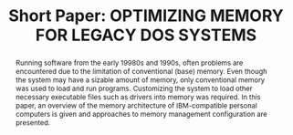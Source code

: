 ---
abstract: Running software from the early 19980s and 1990s, often problems are encountered
  due to the limitation of conventional (base) memory. Even though the system may
  have a sizable amount of memory, only conventional memory was used to load and run
  programs. Customizing the system to load other necessary executable files such as
  drivers into memory was required. In this paper, an overview of the memory architecture
  of IBM-compatible personal computers is given and approaches to memory management
  configuration are presented.
creators:
- de Vries, Denise
date: null
document_url: https://az659834.vo.msecnd.net/eventsairwesteuprod/production-inconference-public/9693bdd66282411cb09bf47324df951e
grand_parent: iPRES
institutions:
- Swinburne University
keywords:
- dos
- memory management
- ibm-compatible
landing_page_url: null
language: eng
layout: publication
license: CC-BY 4.0 International
notes_url: null
parent: iPRES 2022
publication_type: short paper
size: null
slides_url: null
source_name: iPRES
title: 'Short Paper: OPTIMIZING MEMORY FOR LEGACY DOS SYSTEMS'
year: 2022
---